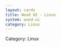 ```yaml
---
layout: cards
title: Wood UI - Linux
system: wood-ui
category: Linux
---
```

<div class="alert alert-secondary mb-4"><span class="i18n innerHTML-category">Category: </span><span class="i18n innerHTML-cat-Linux">Linux</span></div>
